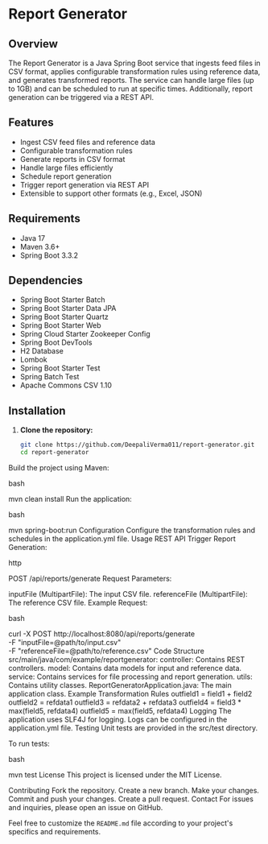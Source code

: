 # Report Generator

## Overview

The Report Generator is a Java Spring Boot service that ingests feed files in CSV format, applies configurable transformation rules using reference data, and generates transformed reports. The service can handle large files (up to 1GB) and can be scheduled to run at specific times. Additionally, report generation can be triggered via a REST API.

## Features

- Ingest CSV feed files and reference data
- Configurable transformation rules
- Generate reports in CSV format
- Handle large files efficiently
- Schedule report generation
- Trigger report generation via REST API
- Extensible to support other formats (e.g., Excel, JSON)

## Requirements

- Java 17
- Maven 3.6+
- Spring Boot 3.3.2

## Dependencies

- Spring Boot Starter Batch
- Spring Boot Starter Data JPA
- Spring Boot Starter Quartz
- Spring Boot Starter Web
- Spring Cloud Starter Zookeeper Config
- Spring Boot DevTools
- H2 Database
- Lombok
- Spring Boot Starter Test
- Spring Batch Test
- Apache Commons CSV 1.10

## Installation

1. **Clone the repository:**

   ```bash
   git clone https://github.com/DeepaliVerma011/report-generator.git
   cd report-generator
Build the project using Maven:

bash

mvn clean install
Run the application:

bash

mvn spring-boot:run
Configuration
Configure the transformation rules and schedules in the application.yml file.
Usage
REST API
Trigger Report Generation:

http

POST /api/reports/generate
Request Parameters:

inputFile (MultipartFile): The input CSV file.
referenceFile (MultipartFile): The reference CSV file.
Example Request:

bash

curl -X POST http://localhost:8080/api/reports/generate \
-F "inputFile=@path/to/input.csv" \
-F "referenceFile=@path/to/reference.csv"
Code Structure
src/main/java/com/example/reportgenerator:
controller: Contains REST controllers.
model: Contains data models for input and reference data.
service: Contains services for file processing and report generation.
utils: Contains utility classes.
ReportGeneratorApplication.java: The main application class.
Example Transformation Rules
outfield1 = field1 + field2
outfield2 = refdata1
outfield3 = refdata2 + refdata3
outfield4 = field3 * max(field5, refdata4)
outfield5 = max(field5, refdata4)
Logging
The application uses SLF4J for logging. Logs can be configured in the application.yml file.
Testing
Unit tests are provided in the src/test directory.

To run tests:

bash

mvn test
License
This project is licensed under the MIT License.

Contributing
Fork the repository.
Create a new branch.
Make your changes.
Commit and push your changes.
Create a pull request.
Contact
For issues and inquiries, please open an issue on GitHub.



Feel free to customize the `README.md` file according to your project's specifics and requirements.